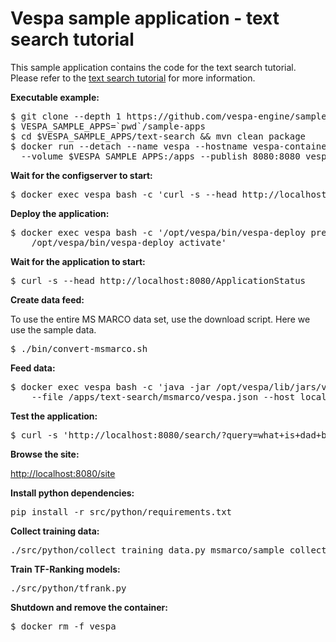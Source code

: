 <!-- Copyright 2019 Oath Inc. Licensed under the terms of the Apache 2.0 license. See LICENSE in the project root. -->

# Vespa sample application - text search tutorial

This sample application contains the code for the text search tutorial. Please refer to the
[text search tutorial](http://docs.vespa.ai/documentation/tutorials/text-search.html)
for more information.

**Executable example:**

<pre data-test="exec">
$ git clone --depth 1 https://github.com/vespa-engine/sample-apps.git
$ VESPA_SAMPLE_APPS=`pwd`/sample-apps
$ cd $VESPA_SAMPLE_APPS/text-search &amp;&amp; mvn clean package
$ docker run --detach --name vespa --hostname vespa-container --privileged \
  --volume $VESPA_SAMPLE_APPS:/apps --publish 8080:8080 vespaengine/vespa
</pre>

**Wait for the configserver to start:**

<pre data-test="exec" data-test-wait-for="200 OK">
$ docker exec vespa bash -c 'curl -s --head http://localhost:19071/ApplicationStatus'
</pre>

**Deploy the application:**

<pre data-test="exec">
$ docker exec vespa bash -c '/opt/vespa/bin/vespa-deploy prepare /apps/text-search/target/application.zip && \
    /opt/vespa/bin/vespa-deploy activate'
</pre>

**Wait for the application to start:**

<pre data-test="exec" data-test-wait-for="200 OK">
$ curl -s --head http://localhost:8080/ApplicationStatus
</pre>

**Create data feed:** 

To use the entire MS MARCO data set, use the download script. Here we use the sample data. 

<pre data-test="exec">
$ ./bin/convert-msmarco.sh
</pre>

**Feed data:**

<pre data-test="exec">
$ docker exec vespa bash -c 'java -jar /opt/vespa/lib/jars/vespa-http-client-jar-with-dependencies.jar \
    --file /apps/text-search/msmarco/vespa.json --host localhost --port 8080'
</pre>

**Test the application:**

<pre data-test="exec" data-test-assert-contains="D2977840">
$ curl -s 'http://localhost:8080/search/?query=what+is+dad+bod' 
</pre>

**Browse the site:**

[http://localhost:8080/site](http://localhost:8080/site)

**Install python dependencies:**

<pre data-test="exec">
pip install -r src/python/requirements.txt
</pre>

**Collect training data:**

<pre data-test="exec">
./src/python/collect_training_data.py msmarco/sample collect_rank_features 99
</pre>

**Train TF-Ranking models:**

<pre data-test="exec">
./src/python/tfrank.py 
</pre>

**Shutdown and remove the container:**

<pre data-test="after">
$ docker rm -f vespa
</pre>

